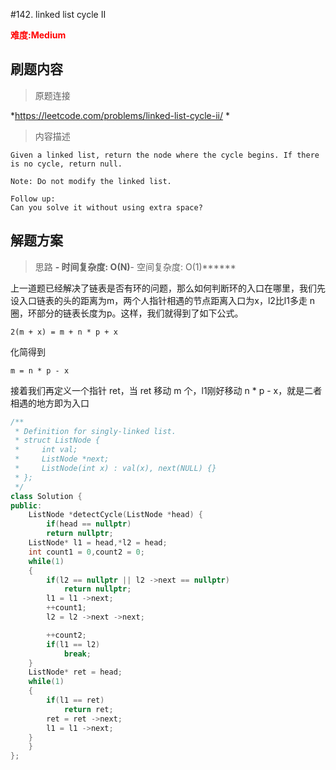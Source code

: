 #142. linked list cycle II

**<font color=red>难度:Medium</font>**

## 刷题内容

> 原题连接

*https://leetcode.com/problems/linked-list-cycle-ii/
* 
> 内容描述

```
Given a linked list, return the node where the cycle begins. If there is no cycle, return null.

Note: Do not modify the linked list.

Follow up:
Can you solve it without using extra space?
```

## 解题方案

> 思路
******- 时间复杂度: O(N)******- 空间复杂度: O(1)******

上一道题已经解决了链表是否有环的问题，那么如何判断环的入口在哪里，我们先设入口链表的头的距离为m，两个人指针相遇的节点距离入口为x，l2比l1多走 n 圈，环部分的链表长度为p。这样，我们就得到了如下公式。 
```
2(m + x) = m + n * p + x

```
化简得到
```
m = n * p - x

```
接着我们再定义一个指针 ret，当 ret 移动 m 个，l1刚好移动 n * p - x，就是二者相遇的地方即为入口


```cpp
/**
 * Definition for singly-linked list.
 * struct ListNode {
 *     int val;
 *     ListNode *next;
 *     ListNode(int x) : val(x), next(NULL) {}
 * };
 */
class Solution {
public:
    ListNode *detectCycle(ListNode *head) {
        if(head == nullptr)
        return nullptr;
    ListNode* l1 = head,*l2 = head;
    int count1 = 0,count2 = 0;
    while(1)
    {
        if(l2 == nullptr || l2 ->next == nullptr)
            return nullptr;
        l1 = l1 ->next;
        ++count1;
        l2 = l2 ->next ->next;

        ++count2;
        if(l1 == l2)
            break;
    }
    ListNode* ret = head;
    while(1)
    {
        if(l1 == ret)
            return ret;
        ret = ret ->next;
        l1 = l1 ->next;
    }
    }
};
```
